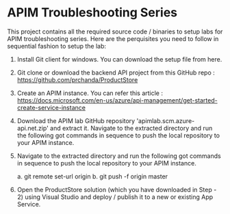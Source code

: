 # APIM Troubleshooting Series
This project contains all the required source code / binaries to setup labs for APIM troubleshooting series. Here are the perquisites you need to follow in sequential fashion to setup the lab:

1.	Install Git client for windows. You can download the setup file from here.
2.	Git clone or download the backend API project from this GitHub repo : https://github.com/prchanda/ProductStore
3.  Create an APIM instance. You can refer this article : https://docs.microsoft.com/en-us/azure/api-management/get-started-create-service-instance
4.  Download the APIM lab GitHub repository 'apimlab.scm.azure-api.net.zip' and extract it. Navigate to the extracted directory and run the following got commands in sequence to push the local repository to your APIM instance.
5.	Navigate to the extracted directory and run the following got commands in sequence to push the local repository to your APIM instance.

    a.	git remote set-url origin <Your APIM repository URL>
    b.	git push -f origin master

6.	Open the ProductStore solution (which you have downloaded in Step - 2) using Visual Studio and deploy / publish it to a new or existing App Service.
